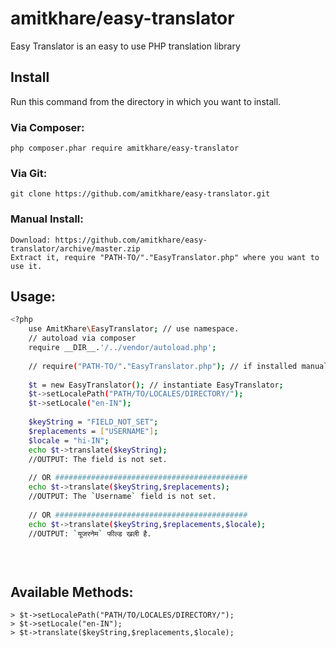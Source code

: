# amitkhare/easy-translator
Easy Translator is an easy to use PHP translation library

## Install

Run this command from the directory in which you want to install.

### Via Composer:

    php composer.phar require amitkhare/easy-translator

### Via Git:

    git clone https://github.com/amitkhare/easy-translator.git

### Manual Install:

    Download: https://github.com/amitkhare/easy-translator/archive/master.zip
    Extract it, require "PATH-TO/"."EasyTranslator.php" where you want to use it.

## Usage:
```sh
<?php
    use AmitKhare\EasyTranslator; // use namespace.
    // autoload via composer
    require __DIR__.'/../vendor/autoload.php';
    
    // require("PATH-TO/"."EasyTranslator.php"); // if installed manually.
    
    $t = new EasyTranslator(); // instantiate EasyTranslator;
    $t->setLocalePath("PATH/TO/LOCALES/DIRECTORY/"); 
    $t->setLocale("en-IN"); 
    
    $keyString = "FIELD_NOT_SET";
    $replacements = ["USERNAME"];
    $locale = "hi-IN";
    echo $t->translate($keyString);
    //OUTPUT: The field is not set.
    
    // OR ###########################################
    echo $t->translate($keyString,$replacements);
    //OUTPUT: The `Username` field is not set.
    
    // OR ###########################################
    echo $t->translate($keyString,$replacements,$locale);
    //OUTPUT: `यूजरनेम` फील्ड खली है.
    

 
```
## Available Methods:
    > $t->setLocalePath("PATH/TO/LOCALES/DIRECTORY/"); 
    > $t->setLocale("en-IN");
    > $t->translate($keyString,$replacements,$locale);
